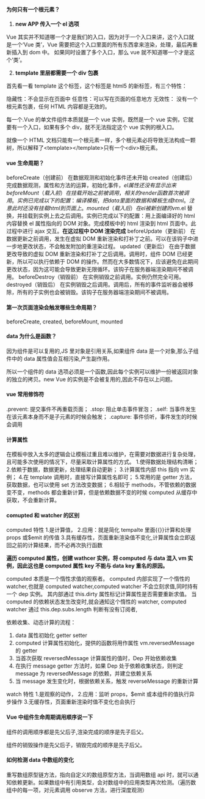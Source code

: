#### 为何只有一个根元素？

1. **new APP 传入一个 el 选项**

Vue 其实并不知道哪一个才是我们的入口，因为对于一个入口来讲，这个入口就是一个‘Vue 类’，Vue 需要把这个入口里面的所有东西拿来渲染，处理，最后再重新插入到 dom 中。
如果同时设置了多个入口，那么 vue 就不知道哪一个才是这个‘类’。

2. **template 里层都需要一个 div 包裹**

首先看一看 template 这个标签，这个标签是 html5 的新标签，有三个特性：

隐藏性：不会显示在页面中
任意性：可以写在页面的任意地方
无效性： 没有一个根元素包裹，任何 HTML 内容都是无效的。

每一个.Vue 的单文件组件本质就是一个 vue 实例，既然是一个 vue 实例，它就要有一个入口，如果有多个 div，就不无法指定这个 vue 实例的根入口。

就像一个 HTML 文档只能有一个根元素一样，多个根元素必将导致无法构成一颗树，所以解释了\<template>\</template>只有一个\<div>根元素。

#### vue 生命周期？

beforeCreate（创建前） 在数据观测和初始化事件还未开始
created（创建后） 完成数据观测，属性和方法的运算，初始化事件，$el属性还没有显示出来
  beforeMount（载入前） 在挂载开始之前被调用，相关的render函数首次被调用。实例已完成以下的配置：编译模板，把data里面的数据和模板生成html。注意此时还没有挂载html到页面上。
  mounted（载入后） 在el被新创建的vm.$el 替换，并挂载到实例上去之后调用。实例已完成以下的配置：用上面编译好的 html 内容替换 el 属性指向的 DOM 对象。完成模板中的 html 渲染到 html 页面中。此过程中进行 ajax 交互。**在这过程中 DOM 渲染完成**
beforeUpdate（更新前） 在数据更新之前调用，发生在虚拟 DOM 重新渲染和打补丁之前。可以在该钩子中进一步地更改状态，不会触发附加的重渲染过程。
updated（更新后） 在由于数据更改导致的虚拟 DOM 重新渲染和打补丁之后调用。调用时，组件 DOM 已经更新，所以可以执行依赖于 DOM 的操作。然而在大多数情况下，应该避免在此期间更改状态，因为这可能会导致更新无限循环。该钩子在服务器端渲染期间不被调用。
beforeDestroy（销毁前） 在实例销毁之前调用。实例仍然完全可用。
destroyed（销毁后） 在实例销毁之后调用。调用后，所有的事件监听器会被移除，所有的子实例也会被销毁。该钩子在服务器端渲染期间不被调用。

#### 第一次页面渲染会触发哪些生命周期？

beforeCreate, created, beforeMount, mounted

#### data 为什么是函数？

因为组件是可以复用的,JS 里对象是引用关系,如果组件 data 是一个对象,那么子组件中的 data 属性值会互相污染,产生副作用。

所以一个组件的 data 选项必须是一个函数,因此每个实例可以维护一份被返回对象的独立的拷贝。new Vue 的实例是不会被复用的,因此不存在以上问题。

#### vue 常用修饰符

.prevent: 提交事件不再重载页面；
.stop: 阻止单击事件冒泡；
.self: 当事件发生在该元素本身而不是子元素的时候会触发；
.capture: 事件侦听，事件发生的时候会调用

#### 计算属性

在模板中放入太多的逻辑会让模板过重且难以维护，在需要对数据进行复杂处理，且可能多次使用的情况下，尽量采取计算属性的方式。 1.使得数据处理结构清晰； 2.依赖于数据，数据更新，处理结果自动更新； 3.计算属性内部 this 指向 vm 实例； 4.在 template 调用时，直接写计算属性名即可； 5.常用的是 getter 方法，获取数据，也可以使用 set 方法改变数据； 6.相较于 methods，不管依赖的数据变不变，methods 都会重新计算，但是依赖数据不变的时候 computed 从缓存中获取，不会重新计算。

#### comupted 和 watcher 的区别

computed 特性 1.是计算值， 2.应用：就是简化 tempalte 里面{{}}计算和处理 props 或\$emit 的传值 3.具有缓存性，页面重新渲染值不变化,计算属性会立即返回之前的计算结果，而不必再次执行函数

**遍历 computed 属性，创建 wathcer 实例，将 computed 与 data 混入 vm 实例，因此这也是 computed 属性 key 不能与 data key 重名的原因。**

computed 本质是一个惰性求值的观察者。
computed 内部实现了一个惰性的 watcher,也就是 computed watcher,computed watcher 不会立刻求值,同时持有一个 dep 实例。
其内部通过 this.dirty 属性标记计算属性是否需要重新求值。
当 computed 的依赖状态发生改变时,就会通知这个惰性的 watcher,
computed watcher 通过 this.dep.subs.length 判断有没有订阅者,

依赖收集、动态计算的流程：

1. data 属性初始化 getter setter
2. computed 计算属性初始化，提供的函数将用作属性 vm.reversedMessage 的 getter
3. 当首次获取 reversedMessage 计算属性的值时，Dep 开始依赖收集
4. 在执行 message getter 方法时，如果 Dep 处于依赖收集状态，则判定 message 为 reversedMessage 的依赖，并建立依赖关系
5. 当 message 发生变化时，根据依赖关系，触发 reverseMessage 的重新计算

watch 特性 1.是观察的动作， 2.应用：监听 props，\$emit 或本组件的值执行异步操作 3.无缓存性，页面重新渲染时值不变化也会执行

#### Vue 中组件生命周期调用顺序说一下

组件的调用顺序都是先父后子,渲染完成的顺序是先子后父。

组件的销毁操作是先父后子，销毁完成的顺序是先子后父。

#### 如何检测 data 中数组的变化

重写数组原型链方法，指向自定义的数组原型方法，当调用数组 api 时，就可以通知依赖更新。如果数组中有引用类型，会对数组中的应用类型再次检测。（遍历数组中的每一项，对元素调用 observe 方法，进行深度观测）

